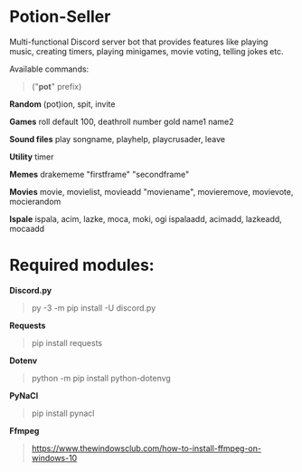 # Potion-Seller

Multi-functional Discord server bot that provides features like playing music, creating timers, playing minigames,
movie voting, telling jokes etc.


Available commands:

> ("**pot**" prefix)

**Random**
(pot)ion, spit, invite 

**Games**
roll default 100, deathroll number gold name1 name2

**Sound files**
play songname, playhelp, playcrusader, leave 

**Utility**
timer

**Memes** 
drakememe "firstframe" "secondframe"

**Movies**
movie, movielist, movieadd "moviename", movieremove, movievote, mocierandom

**Ispale**
ispala, acim, lazke, moca, moki, ogi
ispalaadd, acimadd, lazkeadd, mocaadd 

# Required modules:

**Discord.py**  

>py -3 -m pip install -U discord.py  

**Requests**  

>pip install requests
  
**Dotenv**  

>python -m pip install python-dotenvg  

**PyNaCl**  

>pip install pynacl  

**Ffmpeg**  

>https://www.thewindowsclub.com/how-to-install-ffmpeg-on-windows-10  
